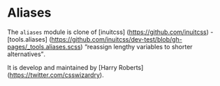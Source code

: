 # Aliases

The `aliases` module is clone of [inuitcss] (https://github.com/inuitcss) -
[tools.aliases] (https://github.com/inuitcss/dev-test/blob/gh-pages/_tools.aliases.scss) <q>reassign lengthy variables to shorter alternatives</q>.

It is develop and maintained by [Harry Roberts] (https://twitter.com/csswizardry).
